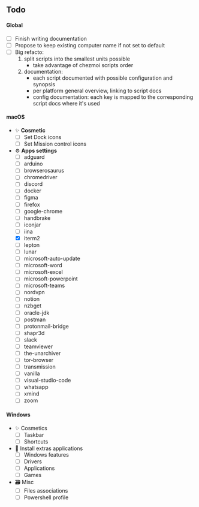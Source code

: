 ## Todo

#### Global

- [ ] Finish writing documentation
- [ ] Propose to keep existing computer name if not set to default
- [ ] Big refacto:
  1.  split scripts into the smallest units possible
      - take advantage of chezmoi scripts order
  2.  documentation:
      - each script documented with possible configuration and synopsis
      - per platform general overview, linking to script docs
      - config documentation: each key is mapped to the corresponding script docs where it's used

#### macOS

- ✨ **Cosmetic**
  - [ ] Set Dock icons
  - [ ] Set Mission control icons
- ⚙️ **Apps settings**
  - [ ] adguard
  - [ ] arduino
  - [ ] browserosaurus
  - [ ] chromedriver
  - [ ] discord
  - [ ] docker
  - [ ] figma
  - [ ] firefox
  - [ ] google-chrome
  - [ ] handbrake
  - [ ] iconjar
  - [ ] iina
  - [x] iterm2
  - [ ] lepton
  - [ ] lunar
  - [ ] microsoft-auto-update
  - [ ] microsoft-word
  - [ ] microsoft-excel
  - [ ] microsoft-powerpoint
  - [ ] microsoft-teams
  - [ ] nordvpn
  - [ ] notion
  - [ ] nzbget
  - [ ] oracle-jdk
  - [ ] postman
  - [ ] protonmail-bridge
  - [ ] shapr3d
  - [ ] slack
  - [ ] teamviewer
  - [ ] the-unarchiver
  - [ ] tor-browser
  - [ ] transmission
  - [ ] vanilla
  - [ ] visual-studio-code
  - [ ] whatsapp
  - [ ] xmind
  - [ ] zoom

#### Windows

- ✨ Cosmetics
  - [ ] Taskbar
  - [ ] Shortcuts
- 📀 Install extras applications
  - [ ] Windows features
  - [ ] Drivers
  - [ ] Applications
  - [ ] Games
- 🗃 Misc
  - [ ] Files associations
  - [ ] Powershell profile
